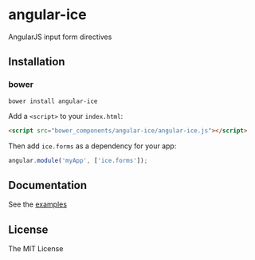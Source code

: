 # angular-ice

AngularJS input form directives

## Installation

### bower

```shell
bower install angular-ice
```

Add a `<script>` to your `index.html`:

```html
<script src="bower_components/angular-ice/angular-ice.js"></script>
```

Then add `ice.forms` as a dependency for your app:

```javascript
angular.module('myApp', ['ice.forms']);
```

## Documentation

See the [examples](http://bverbist.github.io/angular-ice/)

## License

The MIT License
